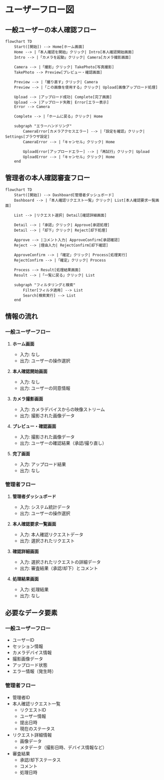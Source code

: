 # ユーザーフロー図

## 一般ユーザーの本人確認フロー

```mermaid
flowchart TD
    Start([開始]) --> Home[ホーム画面]
    Home --> |「本人確認を開始」クリック| Intro[本人確認開始画面]
    Intro --> |「カメラを起動」クリック| Camera[カメラ撮影画面]
    
    Camera --> |「撮影」クリック| TakePhoto[写真撮影]
    TakePhoto --> Preview[プレビュー・確認画面]
    
    Preview --> |「撮り直す」クリック| Camera
    Preview --> |「この画像を使用する」クリック| Upload[画像アップロード処理]
    
    Upload --> |アップロード成功| Complete[完了画面]
    Upload --> |アップロード失敗| Error[エラー表示]
    Error --> Camera
    
    Complete --> |「ホームに戻る」クリック| Home
    
    subgraph "エラーハンドリング"
        CameraError[カメラアクセスエラー] --> |「設定を確認」クリック| Settings[ブラウザ設定]
        CameraError --> |「キャンセル」クリック| Home
        
        UploadError[アップロードエラー] --> |「再試行」クリック| Upload
        UploadError --> |「キャンセル」クリック| Home
    end
```

## 管理者の本人確認審査フロー

```mermaid
flowchart TD
    Start([開始]) --> Dashboard[管理者ダッシュボード]
    Dashboard --> |「本人確認リクエスト一覧」クリック| List[本人確認要求一覧画面]
    
    List --> |リクエスト選択| Detail[確認詳細画面]
    
    Detail --> |「承認」クリック| Approve[承認処理]
    Detail --> |「却下」クリック| Reject[却下処理]
    
    Approve --> |コメント入力| ApproveConfirm[承認確認]
    Reject --> |理由入力| RejectConfirm[却下確認]
    
    ApproveConfirm --> |「確定」クリック| Process[処理実行]
    RejectConfirm --> |「確定」クリック| Process
    
    Process --> Result[処理結果画面]
    Result --> |「一覧に戻る」クリック| List
    
    subgraph "フィルタリングと検索"
        Filter[フィルタ適用] --> List
        Search[検索実行] --> List
    end
```

## 情報の流れ

### 一般ユーザーフロー
1. **ホーム画面**
   - 入力: なし
   - 出力: ユーザーの操作選択

2. **本人確認開始画面**
   - 入力: なし
   - 出力: ユーザーの同意情報

3. **カメラ撮影画面**
   - 入力: カメラデバイスからの映像ストリーム
   - 出力: 撮影された画像データ

4. **プレビュー・確認画面**
   - 入力: 撮影された画像データ
   - 出力: ユーザーの確認結果（承認/撮り直し）

5. **完了画面**
   - 入力: アップロード結果
   - 出力: なし

### 管理者フロー
1. **管理者ダッシュボード**
   - 入力: システム統計データ
   - 出力: ユーザーの操作選択

2. **本人確認要求一覧画面**
   - 入力: 本人確認リクエストデータ
   - 出力: 選択されたリクエスト

3. **確認詳細画面**
   - 入力: 選択されたリクエストの詳細データ
   - 出力: 審査結果（承認/却下）とコメント

4. **処理結果画面**
   - 入力: 処理結果
   - 出力: なし

## 必要なデータ要素

### 一般ユーザーフロー
- ユーザーID
- セッション情報
- カメラデバイス情報
- 撮影画像データ
- アップロード状態
- エラー情報（発生時）

### 管理者フロー
- 管理者ID
- 本人確認リクエスト一覧
  - リクエストID
  - ユーザー情報
  - 提出日時
  - 現在のステータス
- リクエスト詳細情報
  - 画像データ
  - メタデータ（撮影日時、デバイス情報など）
- 審査結果
  - 承認/却下ステータス
  - コメント
  - 処理日時 